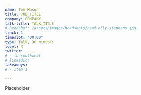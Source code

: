```yaml
---
name: Tom Mason
title: JOB_TITLE
company: COMPANY
talk-title: TALK_TITLE
# headshot: /assets/images/headshots/head-olly-stephens.jpg
track: 1
timeslot: "00.00"
type: Talk, 30 minutes
level: X
twitter:
# - tn_southwest 
# linkedin: 
takeaways:
# - Item 1

---
```


Placeholder
